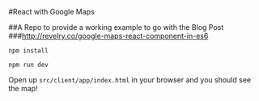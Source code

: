 #React with Google Maps

##A Repo to provide a working example to go with the Blog Post
###http://revelry.co/google-maps-react-component-in-es6


`npm install`

`npm run dev`

Open up `src/client/app/index.html` in your browser and you should see the map!
